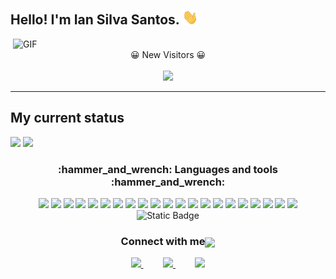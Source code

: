 <h2> Hello! I'm Ian Silva Santos. <img src="https://raw.githubusercontent.com/devSouvik/devSouvik/master/Hi.gif" width="25"></h2>
<img align="right" alt="GIF" src="https://raw.githubusercontent.com/abhisheknaiidu/abhisheknaiidu/master/code.gif" width="500"/>
<p align="center"> 
  😀 New Visitors 😀
   <br><br>
   <img alingn="center" src="https://profile-counter.glitch.me/Zakeh1480/count.svg"/> 
 
   ********************
 </p>
 
 ## My current status
  
<div>
  <img height="180em" src="https://github-readme-stats.vercel.app/api?username=ian15963&show_icons=true&theme=dracula&include_all_commits=true&count_private=true"/>
  <img height="180em" src="https://github-readme-stats.vercel.app/api/top-langs/?username=ian15963&layout=compact&langs_count=16&theme=dracula"/>
</div>

<div align="center">
  <h3 align="center">:hammer_and_wrench: Languages and tools :hammer_and_wrench:</h3>
</div>

<p align="center">
  <img src="https://img.shields.io/badge/Java-ED8B00?style=for-the-badge&logo=java&logoColor=white"/>
  <img src="https://img.shields.io/badge/Spring-6DB33F?style=for-the-badge&logo=spring&logoColor=white"/>
  <img src="https://img.shields.io/badge/Kotlin-0095D5?&style=for-the-badge&logo=kotlin&logoColor=white"/>
  <img src="https://img.shields.io/badge/HTML5-E34F26?style=for-the-badge&logo=html5&logoColor=white"/>
  <img src="https://img.shields.io/badge/CSS3-1572B6?style=for-the-badge&logo=css3&logoColor=white"/>
  <img src="https://img.shields.io/badge/JavaScript-323330?style=for-the-badge&logo=javascript&logoColor=F7DF1E"/>
  <img src="https://img.shields.io/badge/TypeScript-007ACC?style=for-the-badge&logo=typescript&logoColor=white"/>
  <img src="https://img.shields.io/badge/React-20232A?style=for-the-badge&logo=react&logoColor=61DAFB"/>
  <img src="https://img.shields.io/badge/PostgreSQL-316192?style=for-the-badge&logo=postgresql&logoColor=white"/>
  <img src="https://img.shields.io/badge/MySQL-00000F?style=for-the-badge&logo=mysql&logoColor=white"/>
  <img src="https://img.shields.io/badge/Amazon_AWS-232F3E?style=for-the-badge&logo=amazon-aws&logoColor=white"/>
  <img src="https://img.shields.io/badge/GitHub_Actions-2088FF?style=for-the-badge&logo=github-actions&logoColor=white"/>
  <img src="https://img.shields.io/badge/GIT-E44C30?style=for-the-badge&logo=git&logoColor=white"/>
  <img src="https://img.shields.io/badge/REDIS-%23FF4438?logo=redis&logoColor=white"/>
  <img src="https://img.shields.io/badge/RABBITMQ-%23FF6600?logo=RabbitMQ&logoColor=white"/>
  <img src="https://img.shields.io/badge/DOCKER-%232496ED?logo=Docker&logoColor=white">
  <img src="https://img.shields.io/badge/APACHE%20KAFKA-%23231F20?logo=Apache%20Kafka&logoColor=white">
  <img src="https://img.shields.io/badge/MONGO%20DB-%2347A248?logo=MongoDB&logoColor=white">
  <img src="https://img.shields.io/badge/JUnit-%2325A162?logo=JUnit5&logoColor=white">
  <img src="https://img.shields.io/badge/PYTHON-%233776AB?logo=Python&logoColor=yellow">
  <img src="https://img.shields.io/badge/FLASK-%23000000?logo=Flask&logoColor=white">
  <img alt="Static Badge" src="https://img.shields.io/badge/MICROSOFT%20AZURE-%23FFFF?color=%23527FFF">

</p>

<div align="center">
  <h3 align="center">Connect with me<img align="center" src="https://github.com/rajput2107/rajput2107/blob/master/Assets/Handshake.gif" height="33px" /></h3> 
</div>

<p align="center">
    <a href="https://github.com/Zakeh1480">
        <img  src="https://img.shields.io/badge/github-%23100000.svg?&style=for-the-badge&logo=github&logoColor=white&link=mailto:https://github.com/Zakeh1480">
    </a>
    &nbsp;&nbsp;&nbsp;&nbsp;&nbsp;&nbsp;&nbsp;
   <a href="mailto:zakehsantos@gmail.com">
        <img src="https://img.shields.io/badge/gmail-F82020?&style=for-the-badge&logo=gmail&logoColor=white&link=mailto:zakehsantos@gmail.com">
    </a>
    &nbsp;&nbsp;&nbsp;&nbsp;&nbsp;&nbsp;&nbsp;
    <a href="https://www.linkedin.com/in/isaque-cruz-dos-santos-040960205/">
        <img src="https://img.shields.io/badge/linkedin-%230077B5.svg?&style=for-the-badge&logo=linkedin&logoColor=white&link=mailto:https://www.linkedin.com/in/isaque-cruz-dos-santos-040960205/">
    </a>
</p>

